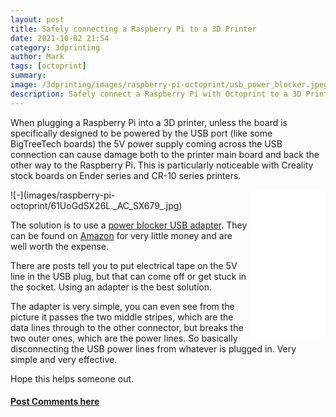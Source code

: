 ```yaml
---
layout: post
title: Safely connecting a Raspberry Pi to a 3D Printer
date: 2021-10-02 21:54
category: 3dprinting
author: Mark
tags: [octoprint]
summary:
image: /3dprinting/images/raspberry-pi-octoprint/usb_power_blocker.jpeg
description: Safely connect a Raspberry Pi with Octoprint to a 3D Printer such as Creality Ender 4 or Cr-10 with a USB Power Blocker
---
```


When plugging a Raspberry Pi into a 3D printer, unless the board is specifically designed to be powered by the USB port (like some BigTreeTech boards) the 5V power supply coming across the USB connection can cause damage both to the printer main board and back the other way to the Raspberry Pi. This is particularly noticeable with Creality stock boards on Ender series and CR-10 series printers.

<iframe style="width:120px;height:240px;float:right" marginwidth="0" marginheight="0" scrolling="no" frameborder="0" src="//ws-na.amazon-adsystem.com/widgets/q?ServiceVersion=20070822&OneJS=1&Operation=GetAdHtml&MarketPlace=US&source=ss&ref=as_ss_li_til&ad_type=product_link&tracking_id=mwp-14-20&language=en_US&marketplace=amazon&region=US&placement=B092MLT2J3&asins=B092MLT2J3&linkId=25faf20e76e45729e8a1b2fdcc6f40f6&show_border=true&link_opens_in_new_window=true"></iframe>
![-](images/raspberry-pi-octoprint/61UoGdSX26L._AC_SX679_.jpg)

The solution is to use a [power blocker USB adapter](https://amzn.to/3DbzElN). They can be found on [Amazon](https://amzn.to/3DbzElN) for very little money and are well worth the expense.

There are posts tell you to put electrical tape on the 5V line in the USB plug, but that can come off or get stuck in the socket. Using an adapter is the best solution.

The adapter is very simple, you can even see from the picture it passes the two middle stripes, which are the data lines through to the other connector, but breaks the two outer ones, which are the power lines. So basically disconnecting the USB power lines from whatever is plugged in. Very simple and very effective.

Hope this helps someone out.

#### [Post Comments here](https://www.reddit.com/r/MarksMakerSpace/comments/q1bh3u/safely_connecting_a_raspberry_pi_to_a_3d_printer/)
